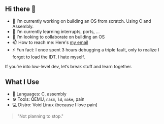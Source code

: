 ## Hi there 👋

- 🔭 I’m currently working on building an OS from scratch. Using C and Assembly.
- 🌱 I’m currently learning interrupts, ports, ...
- 👯 I’m looking to collaborate on building an OS
- 📫 How to reach me: Here's [my email](mailto:raymondmwaura232@gmail.com)
- ⚡ Fun fact: I once spent 3 hours debugging a triple fault, only to realize I forgot to load the IDT. I hate myself.

If you’re into low-level dev, let’s break stuff and learn together.

## What I Use

- 🧠 Languages: C, assembly
- ⚙️ Tools: QEMU, `nasm`, `ld`, `make`, pain
- 💻 Distro: Void Linux (because I love pain)

> "Not planning to stop."
